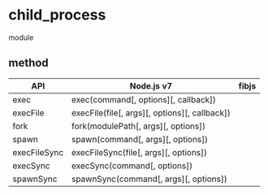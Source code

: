 # child_process

module

## method

|     API     |              Node.js v7                       |   fibjs  |
|-------------|-----------------------------------------------|----------|
|exec         | exec(command[, options][, callback])          |          |
|execFile     | execFile(file[, args][, options][, callback]) |          |
|fork         | fork(modulePath[, args][, options])           |          |
|spawn        | spawn(command[, args][, options])             |          |
|execFileSync | execFileSync(file[, args][, options])         |          |
|execSync     | execSync(command[, options])                  |          |
|spawnSync    | spawnSync(command[, args][, options])         |          |
